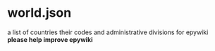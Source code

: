 # world.json
a list of countries their codes and administrative divisions for epywiki
**please help improve epywiki** 
